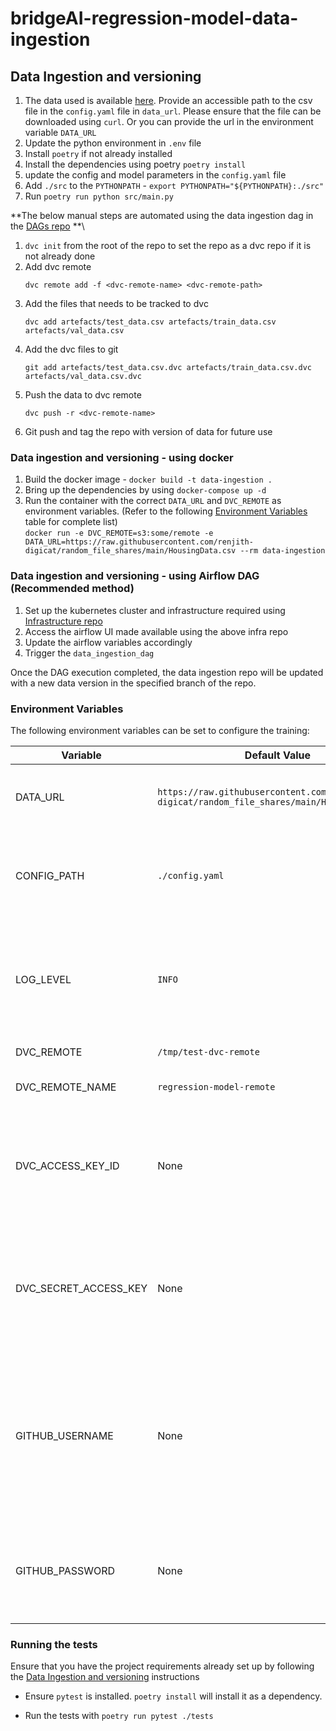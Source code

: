 # bridgeAI-regression-model-data-ingestion

## Data Ingestion and versioning

1. The data used is available [here](https://www.kaggle.com/datasets/yasserh/housing-prices-dataset).
Provide an accessible path to the csv file in the `config.yaml` file in `data_url`. Please ensure that the file can be downloaded using `curl`. 
Or you can provide the url in the environment variable `DATA_URL`
2. Update the python environment in `.env` file
3. Install `poetry` if not already installed
4. Install the dependencies using poetry `poetry install`
5. update the config and model parameters in the `config.yaml` file
6. Add `./src` to the `PYTHONPATH` - `export PYTHONPATH="${PYTHONPATH}:./src"`
7. Run `poetry run python src/main.py`

**The below manual steps are automated using the data ingestion dag in the [DAGs repo](https://github.com/digicatapult/bridgeAI-airflow-DAGs) **\


1. `dvc init` from the root of the repo to set the repo as a dvc repo if it is not already done
2. Add dvc remote
   ```shell
   dvc remote add -f <dvc-remote-name> <dvc-remote-path>
   ```
3. Add the files that needs to be tracked to dvc 
   ```shell
   dvc add artefacts/test_data.csv artefacts/train_data.csv artefacts/val_data.csv
   ```
4. Add the dvc files to git
   ```shell
   git add artefacts/test_data.csv.dvc artefacts/train_data.csv.dvc artefacts/val_data.csv.dvc
   ```
5. Push the data to dvc remote
   ```shell
   dvc push -r <dvc-remote-name>
   ```
6. Git push and tag the repo with version of data for future use 


### Data ingestion and versioning - using docker
1. Build the docker image - `docker build -t data-ingestion .`
2. Bring up the dependencies by using `docker-compose up -d`
3. Run the container with the correct `DATA_URL` and `DVC_REMOTE` as environment variables.
   (Refer to the following [Environment Variables](#environment-variables) table for complete list)\
   `docker run -e DVC_REMOTE=s3:some/remote -e DATA_URL=https://raw.githubusercontent.com/renjith-digicat/random_file_shares/main/HousingData.csv --rm data-ingestion`

### Data ingestion and versioning - using Airflow DAG (Recommended method)
1. Set up the kubernetes cluster and infrastructure required using [Infrastructure repo](https://github.com/digicatapult/bridgeAI-gitops-infra)
2. Access the airflow UI made available using the above infra repo
3. Update the airflow variables accordingly
4. Trigger the `data_ingestion_dag`

Once the DAG execution completed, the data ingestion repo will be updated with a new data version in the specified branch of the repo.

### Environment Variables

The following environment variables can be set to configure the training:

| Variable               | Default Value                                                                                | Description                                                                                                               |
|------------------------|----------------------------------------------------------------------------------------------|---------------------------------------------------------------------------------------------------------------------------|
| DATA_URL               | `https://raw.githubusercontent.com/renjith-digicat/random_file_shares/main/HousingData.csv ` | Url to the raw data CSV data used for training                                                                            |
| CONFIG_PATH            | `./config.yaml`                                                                              | File path to the data cleansing, versioning and other configuration file                                                  |
| LOG_LEVEL              | `INFO`                                                                                       | The logging level for the application. Valid values are `DEBUG`, `INFO`, `WARNING`, `ERROR`, and `CRITICAL`.              |
| DVC_REMOTE             | `/tmp/test-dvc-remote`                                                                       | A DVC remote path                                                                                                         |
| DVC_REMOTE_NAME        | `regression-model-remote`                                                                    | The name for the dvc remote                                                                                               |
| DVC_ACCESS_KEY_ID      | None                                                                                         | The access key id for dvc remote endpoint url (default value is embedded in the infra repo)                               |
| DVC_SECRET_ACCESS_KEY  | None                                                                                         | The secret access key for dvc remote endpoint url (default value is embedded in the infra repo)                           |
| GITHUB_USERNAME        | None                                                                                         | Github username using which new data version files will be pushed to github (default value is embedded in the infra repo) |
| GITHUB_PASSWORD        | None                                                                                         | Github token for the above username (default value is embedded in the infra repo)                                         |



### Running the tests

Ensure that you have the project requirements already set up by following the [Data Ingestion and versioning](#data-ingestion-and-versioning) instructions
- Ensure `pytest` is installed. `poetry install` will install it as a dependency.

[//]: # (- - For integration tests, set up the dependencies &#40;MLFlow&#41; by running, `docker-compose up -d`)
- Run the tests with `poetry run pytest ./tests`